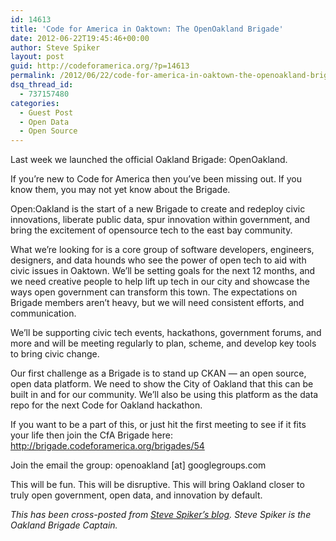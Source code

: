 ```yaml
---
id: 14613
title: 'Code for America in Oaktown: The OpenOakland Brigade'
date: 2012-06-22T19:45:46+00:00
author: Steve Spiker
layout: post
guid: http://codeforamerica.org/?p=14613
permalink: /2012/06/22/code-for-america-in-oaktown-the-openoakland-brigade/
dsq_thread_id:
  - 737157480
categories:
  - Guest Post
  - Open Data
  - Open Source
---
```

Last week we launched the official Oakland Brigade: OpenOakland.

If you’re new to Code for America then you’ve been missing out. If you know them, you may not yet know about the Brigade.

Open:Oakland is the start of a new Brigade to create and redeploy civic innovations, liberate public data, spur innovation within government, and bring the excitement of opensource tech to the east bay community.

What we’re looking for is a core group of software developers, engineers, designers, and data hounds who see the power of open tech to aid with civic issues in Oaktown. We’ll be setting goals for the next 12 months, and we need creative people to help lift up tech in our city and showcase the ways open government can transform this town. The expectations on Brigade members aren’t heavy, but we will need consistent efforts, and communication.

We’ll be supporting civic tech events, hackathons, government forums, and more and will be meeting regularly to plan, scheme, and develop key tools to bring civic change.
  
Our first challenge as a Brigade is to stand up CKAN &#8212; an open source, open data platform. We need to show the City of Oakland that this can be built in and for our community. We’ll also be using this platform as the data repo for the next Code for Oakland hackathon.

If you want to be a part of this, or just hit the first meeting to see if it fits your life then join the CfA Brigade here: http://brigade.codeforamerica.org/brigades/54

Join the email the group: openoakland [at] googlegroups.com

This will be fun. This will be disruptive. This will bring Oakland closer to truly open government, open data, and innovation by default.

_This has been cross-posted from <a href="http://stevespiker.com/post/25186746694/code-for-america-in-oaktown-the-openoakland-brigade" target="_blank">Steve Spiker&#8217;s blog</a>. Steve Spiker is the Oakland Brigade Captain._